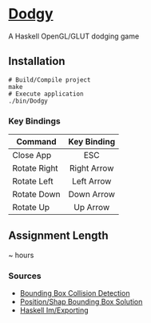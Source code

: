 # [Dodgy](https://github.com/cevaris/dodgy)


A Haskell OpenGL/GLUT dodging game


## Installation
    # Build/Compile project
    make
    # Execute application
    ./bin/Dodgy

  
### Key Bindings


| Command                             | Key Binding   |
| ------------------------------------|:-------------:|
| Close App                           | ESC           |
| Rotate Right                        | Right Arrow   |
| Rotate Left                         | Left Arrow    |
| Rotate Down                         | Down Arrow    |
| Rotate Up                           | Up Arrow      |


## Assignment Length
~ hours


### Sources

- [Bounding Box Collision Detection](http://devmag.org.za/2009/04/13/basic-collision-detection-in-2d-part-1/)
- [Position/Shap Bounding Box Solution](https://gamedev.stackexchange.com/questions/586/what-is-the-fastest-way-to-work-out-2d-bounding-box-intersection/913#913?newreg=0adcb8426a334d229400a434ae607b6c)
- [Haskell Im/Exporting](http://en.wikibooks.org/wiki/Haskell/Modules#Exporting)
